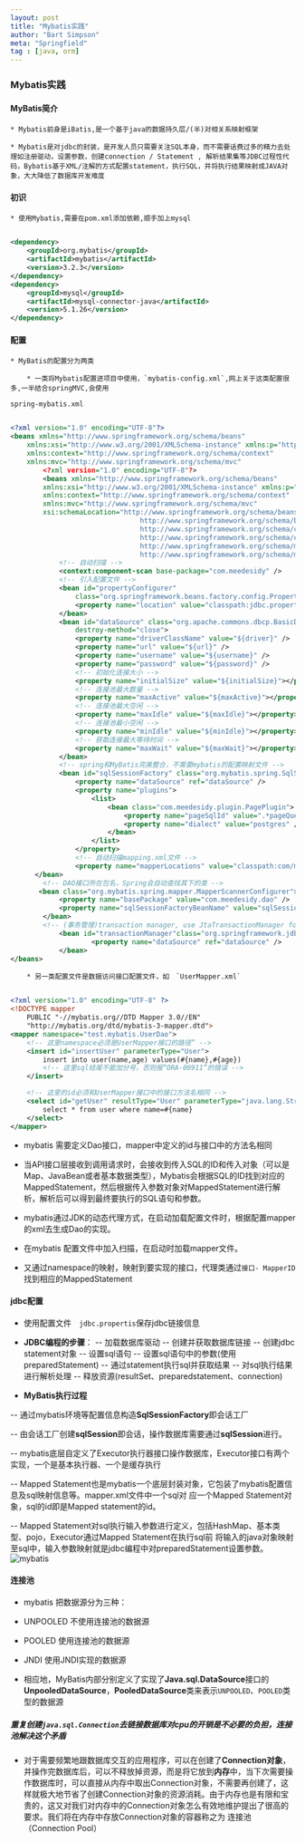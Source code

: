 ```yaml
---
layout: post
title: "Mybatis实践"
author: "Bart Simpson"
meta: "Springfield"
tag : [java, orm]
---
```


### Mybatis实践

#### MyBatis简介

    * Mybatis前身是iBatis,是一个基于java的数据持久层/(半)对相关系映射框架

    * Mybatis是对jdbc的封装，是开发人员只需要关注SQL本身，而不需要话费过多的精力去处理如注册驱动，设置参数，创建connection / Statement , 解析结果集等JDBC过程性代码，Bybatis基于XML/注解的方式配置statement，执行SQL，并将执行结果映射成JAVA对象，大大降低了数据库开发难度

#### 初识

    * 使用Mybatis,需要在pom.xml添加依赖,顺手加上mysql

```xml

<dependency>
    <groupId>org.mybatis</groupId>
    <artifactId>mybatis</artifactId>
    <version>3.2.3</version>
</dependency>
<dependency>
    <groupId>mysql</groupId>
    <artifactId>mysql-connector-java</artifactId>
    <version>5.1.26</version>
</dependency>
```

#### 配置

    * MyBatis的配置分为两类

        * 一类将Mybatis配置进项目中使用，`mybatis-config.xml`,网上关于这类配置很多,一半结合springMVC,会使用

`spring-mybatis.xml`

```xml

<?xml version="1.0" encoding="UTF-8"?>
<beans xmlns="http://www.springframework.org/schema/beans"
    xmlns:xsi="http://www.w3.org/2001/XMLSchema-instance" xmlns:p="http://www.springframework.org/schema/p"
    xmlns:context="http://www.springframework.org/schema/context"
    xmlns:mvc="http://www.springframework.org/schema/mvc"
        <?xml version="1.0" encoding="UTF-8"?>
        <beans xmlns="http://www.springframework.org/schema/beans"
        xmlns:xsi="http://www.w3.org/2001/XMLSchema-instance" xmlns:p="http://www.springframework.org/schema/p"
        xmlns:context="http://www.springframework.org/schema/context"
        xmlns:mvc="http://www.springframework.org/schema/mvc"
        xsi:schemaLocation="http://www.springframework.org/schema/beans
                                http://www.springframework.org/schema/beans/spring-beans-3.1.xsd
                                http://www.springframework.org/schema/context
                                http://www.springframework.org/schema/context/spring-context-3.1.xsd
                                http://www.springframework.org/schema/mvc
                                http://www.springframework.org/schema/mvc/spring-mvc-4.0.xsd">
        	<!-- 自动扫描 -->
        	<context:component-scan base-package="com.meedesidy" />
        	<!-- 引入配置文件 -->
        	<bean id="propertyConfigurer"
        		class="org.springframework.beans.factory.config.PropertyPlaceholderConfigurer">
        		<property name="location" value="classpath:jdbc.properties" />
        	</bean>
        	<bean id="dataSource" class="org.apache.commons.dbcp.BasicDataSource"
        		destroy-method="close">
        		<property name="driverClassName" value="${driver}" />
        		<property name="url" value="${url}" />
        		<property name="username" value="${username}" />
        		<property name="password" value="${password}" />
        		<!-- 初始化连接大小 -->
        		<property name="initialSize" value="${initialSize}"></property>
        		<!-- 连接池最大数量 -->
        		<property name="maxActive" value="${maxActive}"></property>
        		<!-- 连接池最大空闲 -->
        		<property name="maxIdle" value="${maxIdle}"></property>
        		<!-- 连接池最小空闲 -->
        		<property name="minIdle" value="${minIdle}"></property>
        		<!-- 获取连接最大等待时间 -->
        		<property name="maxWait" value="${maxWait}"></property>
        	</bean>
        	<!-- spring和MyBatis完美整合，不需要mybatis的配置映射文件 -->
        	<bean id="sqlSessionFactory" class="org.mybatis.spring.SqlSessionFactoryBean">
        		<property name="dataSource" ref="dataSource" />
        		<property name="plugins">
        			<list>
        				<bean class="com.meedesidy.plugin.PagePlugin">
        					<property name="pageSqlId" value=".*pageQuery.*" />
        					<property name="dialect" value="postgres" />
        				</bean>
        			</list>
        		</property>
        		<!-- 自动扫描mapping.xml文件 -->
        		<property name="mapperLocations" value="classpath:com/meedesidy/mapping/*.xml"></property>
      </bean>
        <!-- DAO接口所在包名，Spring会自动查找其下的类 -->
       <bean class="org.mybatis.spring.mapper.MapperScannerConfigurer">
            <property name="basePackage" value="com.meedesidy.dao" />
            <property name="sqlSessionFactoryBeanName" value="sqlSessionFactory"></property>
        </bean>
        <!-- (事务管理)transaction manager, use JtaTransactionManager for global tx -->
        	<bean id="transactionManager"class="org.springframework.jdbc.datasource.DataSourceTransactionManager">
        		    <property name="dataSource" ref="dataSource" />
        	</bean>
</beans>
```

        * 另一类配置文件是数据访问接口配置文件，如　`UserMapper.xml`

```xml

<?xml version="1.0" encoding="UTF-8" ?>
<!DOCTYPE mapper
    PUBLIC "-//mybatis.org//DTD Mapper 3.0//EN"
    "http://mybatis.org/dtd/mybatis-3-mapper.dtd">
<mapper namespace="test.mybatis.UserDao">
    <!-- 这里namespace必须是UserMapper接口的路径” -->
    <insert id="insertUser" parameterType="User">
        insert into user(name,age) values(#{name},#{age})
        <!-- 这里sql结尾不能加分号，否则报“ORA-00911”的错误 -->
    </insert>

    <!-- 这里的id必须和UserMapper接口中的接口方法名相同 -->
    <select id="getUser" resultType="User" parameterType="java.lang.String">
        select * from user where name=#{name}
    </select>
</mapper>
```

- mybatis 需要定义Dao接口，mapper中定义的id与接口中的方法名相同

- 当API接口层接收到调用请求时，会接收到传入SQL的ID和传入对象（可以是Map、JavaBean或者基本数据类型），Mybatis会根据SQL的ID找到对应的MappedStatement，然后根据传入参数对象对MappedStatement进行解析，解析后可以得到最终要执行的SQL语句和参数。

- mybatis通过JDK的动态代理方式，在启动加载配置文件时，根据配置mapper的xml去生成Dao的实现。

- 在mybatis 配置文件中加入扫描，在启动时加载mapper文件。

- 又通过namespace的映射，映射到要实现的接口，代理类通过`接口- MapperID`找到相应的MappedStatement



#### jdbc配置

- 使用配置文件　`jdbc.propertis`保存jdbc链接信息

- **JDBC编程的步骤**：
-- 加载数据库驱动
-- 创建并获取数据库链接
-- 创建jdbc statement对象
-- 设置sql语句
-- 设置sql语句中的参数(使用preparedStatement)
-- 通过statement执行sql并获取结果
-- 对sql执行结果进行解析处理
-- 释放资源(resultSet、preparedstatement、connection)

- **MyBatis执行过程**

-- 通过mybatis环境等配置信息构造**SqlSessionFactory**即会话工厂

-- 由会话工厂创建**sqlSession**即会话，操作数据库需要通过**sqlSession**进行。

-- mybatis底层自定义了Executor执行器接口操作数据库，Executor接口有两个实现，一个是基本执行器、一个是缓存执行

-- Mapped Statement也是mybatis一个底层封装对象，它包装了mybatis配置信息及sql映射信息等。mapper.xml文件中一个sql对        应一个Mapped Statement对象，sql的id即是Mapped statement的id。

-- Mapped Statement对sql执行输入参数进行定义，包括HashMap、基本类型、pojo，Executor通过Mapped Statement在执行sql前               将输入的java对象映射至sql中，输入参数映射就是jdbc编程中对preparedStatement设置参数。
![mybatis](http://olvg7xziu.bkt.clouddn.com/20160725221506672.jpg)


#### 连接池
* mybatis 把数据源分为三种：

- UNPOOLED    不使用连接池的数据源

- POOLED        使用连接池的数据源

- JNDI                 使用JNDI实现的数据源

* 相应地，MyBatis内部分别定义了实现了**Java.sql.DataSource**接口的**UnpooledDataSource**，**PooledDataSource**类来表示`UNPOOLED`、`POOLED`类型的数据源

##### 重复创建`java.sql.Connection`去链接数据库对cpu的开销是不必要的负担，连接池解决这个矛盾

- 对于需要频繁地跟数据库交互的应用程序，可以在创建了**Connection对象**，并操作完数据库后，可以不释放掉资源，而是将它放到**内存**中，当下次需要操作数据库时，可以直接从内存中取出Connection对象，不需要再创建了，这样就极大地节省了创建Connection对象的资源消耗。由于内存也是有限和宝贵的，这又对我们对内存中的Connection对象怎么有效地维护提出了很高的要求。我们将在内存中存放Connection对象的容器称之为 连接池（Connection Pool）


